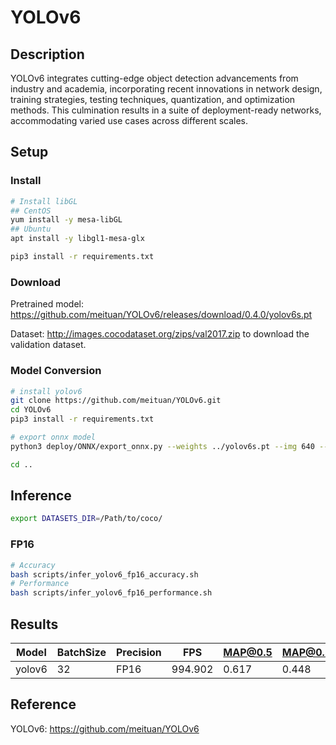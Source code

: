 # YOLOv6

## Description

YOLOv6 integrates cutting-edge object detection advancements from industry and academia, incorporating recent innovations in network design, training strategies, testing techniques, quantization, and optimization methods. This culmination results in a suite of deployment-ready networks, accommodating varied use cases across different scales.  

## Setup

### Install

```bash
# Install libGL
## CentOS
yum install -y mesa-libGL
## Ubuntu
apt install -y libgl1-mesa-glx

pip3 install -r requirements.txt
```

### Download

Pretrained model: <https://github.com/meituan/YOLOv6/releases/download/0.4.0/yolov6s.pt>

Dataset: <http://images.cocodataset.org/zips/val2017.zip> to download the validation dataset.

### Model Conversion

```bash
# install yolov6
git clone https://github.com/meituan/YOLOv6.git
cd YOLOv6
pip3 install -r requirements.txt

# export onnx model
python3 deploy/ONNX/export_onnx.py --weights ../yolov6s.pt --img 640 --dynamic-batch --simplify

cd ..
```

## Inference

```bash
export DATASETS_DIR=/Path/to/coco/
```

### FP16

```bash
# Accuracy
bash scripts/infer_yolov6_fp16_accuracy.sh
# Performance
bash scripts/infer_yolov6_fp16_performance.sh
```

## Results

Model    |BatchSize  |Precision |FPS       |MAP@0.5   |MAP@0.5:0.95 |
---------|-----------|----------|----------|----------|-------------|
yolov6   |    32     |   FP16   | 994.902  |  0.617   |   0.448     |

## Reference

YOLOv6: <https://github.com/meituan/YOLOv6>
